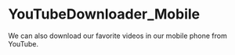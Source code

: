 # YouTubeDownloader_Mobile
We can also download our favorite videos in our mobile phone from YouTube.
